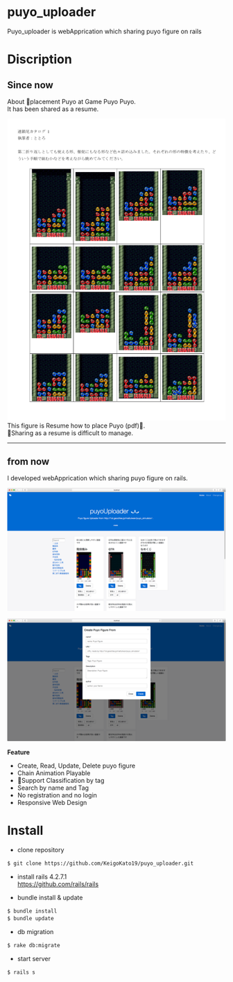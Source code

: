 # puyo_uploader
Puyo_uploader is webApprication which sharing puyo figure on rails


# Discription
## Since now

About placement Puyo at Game Puyo Puyo.   
It has been shared as a resume. 

![pdf](https://github.com/KeigoKato19/figures/raw/master/puyo_uploader/pdf.png)
This figure is Resume how to place Puyo (pdf).  
Sharing as a resume is difficult to manage.


---


## from now  
I developed webApprication which sharing puyo figure on rails.

![main](
https://github.com/KeigoKato19/figures/raw/master/puyo_uploader/main.png)

![upload](
https://github.com/KeigoKato19/figures/raw/master/puyo_uploader/upload.png)

**Feature**  
+ Create, Read, Update, Delete puyo figure
+ Chain Animation Playable
+ Support Classification by tag
+ Search by name and Tag
+ No registration and no login
+ Responsive Web Design
  

  
# Install
+ clone repository
```bash 
$ git clone https://github.com/KeigoKato19/puyo_uploader.git
```

+ install rails 4.2.7.1  
https://github.com/rails/rails

+ bundle install & update
```bash
$ bundle install
$ bundle update
```

+ db migration
```bash
$ rake db:migrate
```

+ start server
```
$ rails s
```




